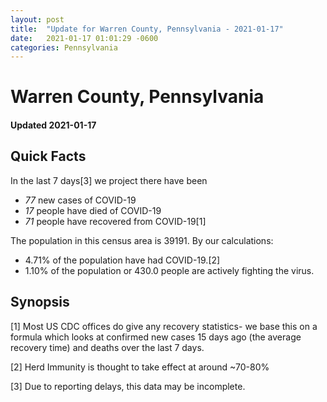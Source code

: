 ```yaml
---
layout: post
title:  "Update for Warren County, Pennsylvania - 2021-01-17"
date:   2021-01-17 01:01:29 -0600
categories: Pennsylvania
---
```


# Warren County, Pennsylvania
#### Updated 2021-01-17

## Quick Facts

In the last 7 days[3] we project there have been
- *77* new cases of COVID-19
- *17* people have died of COVID-19
- *71* people have recovered from COVID-19[1]

The population in this census area is 39191. By our calculations:
- 4.71% of the population have had COVID-19.[2]
- 1.10% of the population or 430.0 people are actively fighting the virus.

## Synopsis




[1] Most US CDC offices do give any recovery statistics- we base this on a formula which looks at confirmed new cases
15 days ago (the average recovery time) and deaths over the last 7 days.

[2] Herd Immunity is thought to take effect at around ~70-80%

[3] Due to reporting delays, this data may be incomplete.
 
    